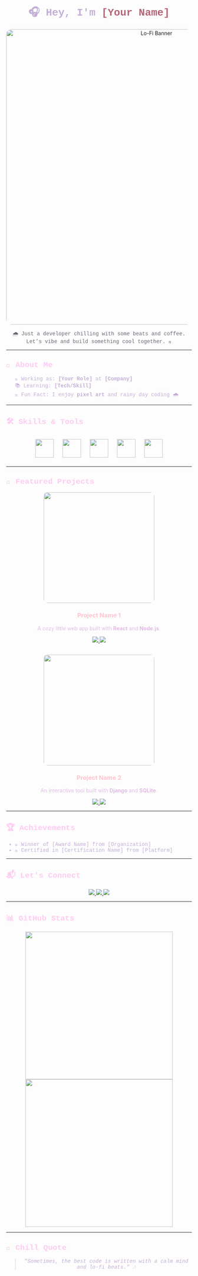 <!-- Header Section -->
<h1 align="center" style="font-family: 'Lucida Console', Courier, monospace; color: #c3aed6;">
  🎧 Hey, I'm <span style="color: #b56576;">[Your Name]</span>
</h1>

<p align="center">
  <img src="./assets/lofi-banner.gif" alt="Lo-Fi Banner" width="800" style="border-radius: 15px;"/>
</p>

<p align="center" style="font-family: 'Courier New', Courier, monospace; color: #6d6875;">
  🌧️ Just a developer chilling with some beats and coffee.<br>
  Let’s vibe and build something cool together. 🚀
</p>

---

<!-- About Me Section -->
<h2 style="font-family: 'Lucida Console', Courier, monospace; color: #ffcbf2;">🌸 About Me</h2>
<ul style="list-style-type: none; font-family: 'Courier New', Courier, monospace; color: #c3aed6;">
  <li>💼 Working as: <b>[Your Role]</b> at <b>[Company]</b></li>
  <li>📚 Learning: <b>[Tech/Skill]</b></li>
  <li>🎨 Fun Fact: I enjoy <b>pixel art</b> and rainy day coding 🌧️</li>
</ul>

---

<!-- Skills Section -->
<h2 style="font-family: 'Lucida Console', Courier, monospace; color: #ffcbf2;">🛠️ Skills & Tools</h2>
<div align="center">
  <img src="https://cdn.jsdelivr.net/gh/devicons/devicon/icons/html5/html5-original.svg" width="50" style="margin: 10px;"/>
  <img src="https://cdn.jsdelivr.net/gh/devicons/devicon/icons/css3/css3-original.svg" width="50" style="margin: 10px;"/>
  <img src="https://cdn.jsdelivr.net/gh/devicons/devicon/icons/javascript/javascript-original.svg" width="50" style="margin: 10px;"/>
  <img src="https://cdn.jsdelivr.net/gh/devicons/devicon/icons/python/python-original.svg" width="50" style="margin: 10px;"/>
  <img src="https://cdn.jsdelivr.net/gh/devicons/devicon/icons/react/react-original.svg" width="50" style="margin: 10px;"/>
</div>

---

<!-- Projects Section -->
<h2 style="font-family: 'Lucida Console', Courier, monospace; color: #ffcbf2;">📂 Featured Projects</h2>

<div align="center" style="margin-bottom: 30px;">
  <img src="./assets/project1.png" width="300" style="border-radius: 10px;"/>
  <h3 style="color: #ffc4d0;">Project Name 1</h3>
  <p style="color: #e0bbe4;">A cozy little web app built with <b>React</b> and <b>Node.js</b>.</p>
  <a href="https://github.com/your-profile/project1" target="_blank">
    <img src="https://img.shields.io/badge/Repo-Link-blue?style=for-the-badge" />
  </a>
  <a href="https://your-live-project-url.com" target="_blank">
    <img src="https://img.shields.io/badge/Live-Demo-orange?style=for-the-badge" />
  </a>
</div>

<div align="center">
  <img src="./assets/project2.gif" width="300" style="border-radius: 10px;"/>
  <h3 style="color: #ffc4d0;">Project Name 2</h3>
  <p style="color: #e0bbe4;">An interactive tool built with <b>Django</b> and <b>SQLite</b>.</p>
  <a href="https://github.com/your-profile/project2" target="_blank">
    <img src="https://img.shields.io/badge/Repo-Link-blue?style=for-the-badge" />
  </a>
  <a href="https://your-live-project-url.com" target="_blank">
    <img src="https://img.shields.io/badge/Live-Demo-orange?style=for-the-badge" />
  </a>
</div>

---

<!-- Achievements Section -->
<h2 style="font-family: 'Lucida Console', Courier, monospace; color: #ffcbf2;">🏆 Achievements</h2>
<ul style="font-family: 'Courier New', Courier, monospace; color: #c3aed6;">
  <li>🥇 Winner of [Award Name] from [Organization]</li>
  <li>📜 Certified in [Certification Name] from [Platform]</li>
</ul>

---

<!-- Contact Section -->
<h2 style="font-family: 'Lucida Console', Courier, monospace; color: #ffcbf2;">📬 Let's Connect</h2>
<p align="center">
  <a href="https://linkedin.com/in/your-profile" target="_blank">
    <img src="https://img.shields.io/badge/LinkedIn-blue?style=for-the-badge&logo=linkedin" />
  </a>
  <a href="mailto:your-email@example.com" target="_blank">
    <img src="https://img.shields.io/badge/Email-D14836?style=for-the-badge&logo=gmail&logoColor=white" />
  </a>
  <a href="https://twitter.com/your-handle" target="_blank">
    <img src="https://img.shields.io/badge/Twitter-1DA1F2?style=for-the-badge&logo=twitter" />
  </a>
</p>

---

<!-- GitHub Stats Section -->
<h2 style="font-family: 'Lucida Console', Courier, monospace; color: #ffcbf2;">📊 GitHub Stats</h2>
<div align="center">
  <img src="https://github-readme-stats.vercel.app/api?username=your-username&show_icons=true&theme=gruvbox_light" width="400" />
  <img src="https://github-readme-stats.vercel.app/api/top-langs/?username=your-username&layout=compact&theme=gruvbox_light" width="400" />
</div>

---

<!-- Quote Section -->
<h2 style="font-family: 'Lucida Console', Courier, monospace; color: #ffcbf2;">💬 Chill Quote</h2>
<blockquote align="center" style="color: #c3aed6; font-family: 'Courier New', Courier, monospace;">
  <em>"Sometimes, the best code is written with a calm mind and lo-fi beats." 🎶</em>
</blockquote>

